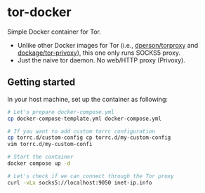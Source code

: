# tor-docker

Simple Docker container for Tor.
- Unlike other Docker images for Tor (i.e., [dperson/torproxy](https://github.com/dperson/torproxy) and [dockage/tor-privoxy](https://github.com/dockage/tor-privoxy)), this one only runs SOCKS5 proxy.
- Just the naive tor daemon. No web/HTTP proxy (Privoxy).

## Getting started
In your host machine, set up the container as following:
```sh
# Let's prepare docker-compose.yml
cp docker-compose-template.yml docker-compose.yml

# If you want to add custom torrc configuration
cp torrc.d/custom-config cp torrc.d/my-custom-config
vim torrc.d/my-custom-confi

# Start the container
docker compose up -d

# Let's check if we can connect through the Tor proxy
curl -vLx socks5://localhost:9050 inet-ip.info
```
